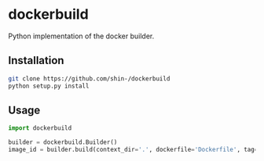 # dockerbuild

Python implementation of the docker builder.

## Installation

```bash
git clone https://github.com/shin-/dockerbuild
python setup.py install
```

## Usage

```python
import dockerbuild

builder = dockerbuild.Builder()
image_id = builder.build(context_dir='.', dockerfile='Dockerfile', tag='myimage')
```

